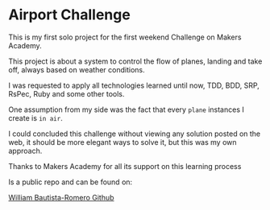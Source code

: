 Airport Challenge
=================

This is my first solo project for the first weekend Challenge on Makers Academy.

This project is about a system to control the flow of planes, landing and take off,
always based on weather conditions.

I was requested to apply all technologies learned until now, TDD, BDD, SRP, RsPec,
Ruby and some other tools.

One assumption from my side was the fact that every `plane` instances I create is `in air`.

I could concluded this challenge without viewing any solution posted on the web, it should be more elegant ways to solve it, but this was my own approach. 

Thanks to Makers Academy for all its support on this learning process

Is a public repo and can be found on:

[William Bautista-Romero Github](https://github.com/Willibaur/airport_challenge)
